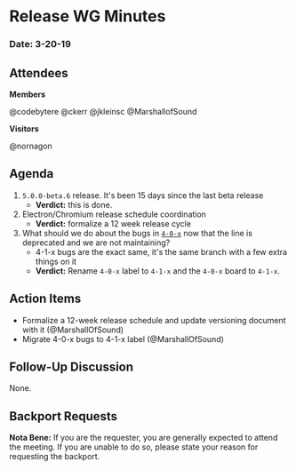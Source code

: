 # Release WG Minutes

### Date: 3-20-19 

## Attendees

**Members**

@codebytere
@ckerr
@jkleinsc
@MarshallofSound

**Visitors**

@nornagon

## Agenda

1. `5.0.0-beta.6` release. It's been 15 days since the last beta release
    * **Verdict:** this is done.
2. Electron/Chromium release schedule coordination
    * **Verdict:** formalize a 12 week release cycle
3. What should we do about the bugs in [`4-0-x`](https://github.com/orgs/electron/projects/17 ) now that the line is deprecated and we are not maintaining?
    * 4-1-x bugs are the exact same, it's the same branch with a few extra things on it
    * **Verdict:** Rename `4-0-x` label to `4-1-x` and the `4-0-x` board to `4-1-x`.

## Action Items

* Formalize a 12-week release schedule and update versioning document with it (@MarshallOfSound)
* Migrate 4-0-x bugs to 4-1-x label (@MarshallOfSound)

## Follow-Up Discussion

None.

## Backport Requests

**Nota Bene:** If you are the requester, you are generally expected to attend the meeting. If you are unable to do so, please state your reason for requesting the backport.
